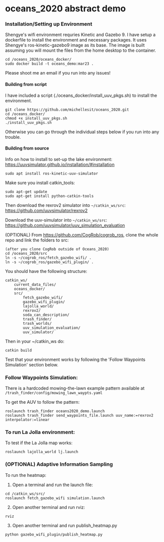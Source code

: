 # oceans_2020 abstract demo

### Installation/Setting up Environment
Shengye's wifi environment requries Kinetic and Gazebo 9. I have setup a dockerfile to install the environment and necessary packages. It uses Shengye's ros-kinetic-gazebo9 image as its base. The image is built assuming you will mount the files from the home desktop to the container.

```
cd /oceans_2020/oceans_docker/
sudo docker build -t oceans_demo:mar23 .
```

Please shoot me an email if you run into any issues!


#### Building from script
I have included a script (./oceans_docker/install_uuv_pkgs.sh) to install the environment.
```
git clone https://github.com/michellesit/oceans_2020.git
cd /oceans_docker/
chmod +x install_uuv_pkgs.sh
./install_uuv_pkgs.sh
```

Otherwise you can go through the individual steps below if you run into any trouble.

#### Building from source

Info on how to install to set-up the lake environment: https://uuvsimulator.github.io/installation/#installation
```
sudo apt install ros-kinetic-uuv-simulator
```

Make sure you install catkin_tools:
```
sudo apt-get update
sudo apt-get install python-catkin-tools
```

Then download the rexrov2 simulator into `~/catkin_ws/src`: https://github.com/uuvsimulator/rexrov2

Download the uuv-simulator into `~/catkin_ws/src`: https://github.com/uuvsimulator/uuv_simulation_evaluation

(OPTIONAL) From https://github.com/CogRob/cogrob_ros, clone the whole repo and link the folders to src:
```
(after you clone CogRob outside of Oceans_2020)
cd /oceans_2020/src
ln -s ~/cogrob_ros/fetch_gazebo_wifi/ .
ln -s ~/cogrob_ros/gazebo_wifi_plugin/ .
```

You should have the following structure:
```
catkin_ws/
    current_data_files/
    oceans_docker/
    src/
        fetch_gazebo_wifi/
        gazebo_wifi_plugin/
        lajolla_world/
        rexrov2/
        soda_can_description/
        trash_finder/
        trash_worlds/
        uuv_simulation_evaluation/
        uuv_simulator/
```

Then in your ~/catkin_ws do:
```
catkin build
```

Test that your environment works by following the 'Follow Waypoints Simulation' section below.


### Follow Waypoints Simulation:
There is a hardcoded mowing-the-lawn example pattern available at `/trash_finder/config/mowing_lawn_waypts.yaml`

To get the AUV to follow the pattern:
```
roslaunch trash_finder oceans2020_demo.launch
roslaunch trash_finder send_waypoints_file.launch uuv_name:=rexrov2 interpolator:=linear 
```

### To run La Jolla environment:
To test if the La Jolla map works:

```
roslaunch lajolla_world lj.launch
```

### (OPTIONAL) Adaptive Information Sampling

To run the heatmap:
1. Open a terminal and run the launch file:
```
cd /catkin_ws/src/
roslaunch fetch_gazebo_wifi simulation.launch
```

2. Open another terminal and run rviz:
```
rviz
```

3. Open another terminal and run publish_heatmap.py
```
python gazebo_wifi_plugin/publish_heatmap.py
```
